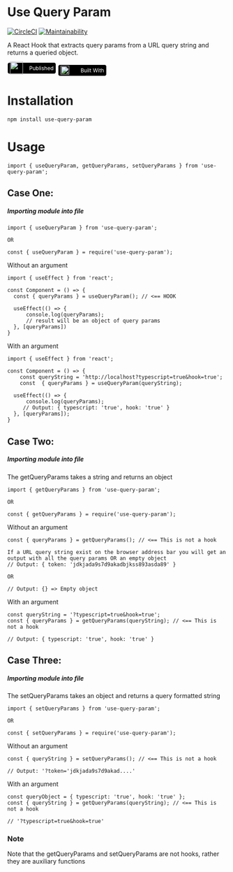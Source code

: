 # Use Query Param

[![CircleCI](https://circleci.com/gh/shaolinmkz/useQueryParam/tree/master.svg?style=svg)](https://circleci.com/gh/shaolinmkz/useQueryParam/tree/master) [![Maintainability](https://api.codeclimate.com/v1/badges/f9bef3d76b74c6c503c0/maintainability)](https://codeclimate.com/github/shaolinmkz/useQueryParam/maintainability)


A React Hook that extracts query params from a URL query string and returns a queried object.

<a href="https://www.npmjs.com/package/use-query-param" style="display: inline-flex; justify-content: space-between; align-items: center; text-decoration: none; width:100px; height: 15px; background: #000; padding: 5px; border-radius: 5px; border: 0.5px solid #fff"><img src="https://res.cloudinary.com/shaolinmkz/image/upload/v1588875312/Random-Icons/react/npm_1.png" width="30"> <span style="color: #fff; font-size: 9pt">Published</span></a> <a href="https://reactjs.org/" style="display: inline-flex; justify-content: space-between; align-items: center; text-decoration: none; width:100px; height: 15px; background: #000; padding: 5px; border-radius: 5px; border: 0.5px solid #fff"><img src="https://res.cloudinary.com/shaolinmkz/image/upload/v1588509178/Random-Icons/react/react-icon.gif" width="20"> <span style="color: #fff; font-size: 9pt">Built With</span></a>


# Installation

```
npm install use-query-param
```

# Usage
`import { useQueryParam, getQueryParams, setQueryParams } from 'use-query-param';`


## Case One:

##### Importing module into file

```
import { useQueryParam } from 'use-query-param';

OR

const { useQueryParam } = require('use-query-param');
```

Without an argument
```
import { useEffect } from 'react'; 

const Component = () => {
  const { queryParams } = useQueryParam(); // <== HOOK

  useEffect(() => {
      console.log(queryParams);
      // result will be an object of query params
  }, [queryParams])
}
```

With an argument
```
import { useEffect } from 'react'; 

const Component = () => {
    const queryString = 'http://localhost?typescript=true&hook=true';
    const  { queryParams } = useQueryParam(queryString);

  useEffect(() => {
      console.log(queryParams);
     // Output: { typescript: 'true', hook: 'true' }
  }, [queryParams]);
}

```

## Case Two:

##### Importing module into file
The getQueryParams takes a string and returns an object

```
import { getQueryParams } from 'use-query-param';

OR

const { getQueryParams } = require('use-query-param');
```

Without an argument
```
const { queryParams } = getQueryParams(); // <== This is not a hook

If a URL query string exist on the browser address bar you will get an output with all the query params OR an empty object
// Output: { token: 'jdkjada9s7d9akadbjkss893asda89' }

OR

// Output: {} => Empty object
```

With an argument
```
const queryString = '?typescript=true&hook=true';
const { queryParams } = getQueryParams(queryString); // <== This is not a hook

// Output: { typescript: 'true', hook: 'true' }
```

## Case Three:

##### Importing module into file
The setQueryParams takes an object and returns a query formatted string

```
import { setQueryParams } from 'use-query-param';

OR

const { setQueryParams } = require('use-query-param');
```


Without an argument
```
const { queryString } = setQueryParams(); // <== This is not a hook

// Output: '?token='jdkjada9s7d9akad....'
```

With an argument
```
const queryObject = { typescript: 'true', hook: 'true' };
const { queryString } = getQueryParams(queryString); // <== This is not a hook

// '?typescript=true&hook=true'
```

### Note
Note that the getQueryParams and setQueryParams are not hooks, rather they are auxiliary functions
